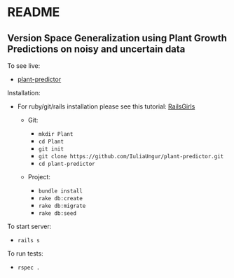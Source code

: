 # README

Version Space Generalization using Plant Growth Predictions on noisy and uncertain data
---------------------
To see live:
* [plant-predictor](https://plant-predictor.herokuapp.com/)


Installation:

* For ruby/git/rails installation please see this tutorial: [RailsGirls](http://guides.railsgirls.com/install)

  - Git:
    * `mkdir Plant`
    * `cd Plant`
    * `git init`
    * `git clone https://github.com/IuliaUngur/plant-predictor.git`
    * `cd plant-predictor`

  - Project:
    * `bundle install`
    * `rake db:create`
    * `rake db:migrate`
    * `rake db:seed`

To start server:
* `rails s`

To run tests:
* `rspec .`
